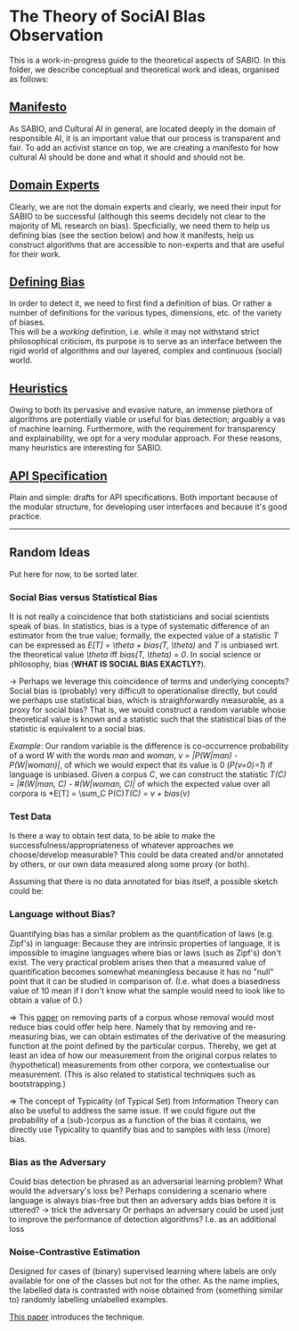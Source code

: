 # The Theory of SociAl BIas Observation 

This is a work-in-progress guide to the theoretical aspects of SABIO. In this folder, we describe conceptual and theoretical work and ideas, organised as follows:

## [Manifesto](manifesto.md)

As SABIO, and Cultural AI in general, are located deeply in the domain of responsible AI, it is an important value that our process is transparent and fair. To add an activist stance on top, we are creating a manifesto for how cultural AI should be done and what it should and should not be.


## [Domain Experts](experts.md)

Clearly, we are not the domain experts and clearly, we need their input for SABIO to be successful (although this seems decidely not clear to the majority of ML research on bias). Specficially, we need them to help us defining bias (see the section below) and how it manifests, help us construct algorithms that are accessible to non-experts and that are useful for their work. 


## [Defining Bias](defining_bias.md)

In order to detect it, we need to first find a definition of bias. Or rather a number of definitions for the various types, dimensions, etc. of the variety of biases.  
This will be a *working* definition, i.e. while it may not withstand strict philosophical criticism, its purpose is to serve as an interface between the rigid world of algorithms and our layered, complex and continuous (social) world.


## [Heuristics](heuristics.md)

Owing to both its pervasive and evasive nature, an immense plethora of algorithms are potentially viable or useful for bias detection; arguably a vas of machine learning. Furthermore, with the requirement for transparency and explainability, we opt for a very modular approach. For these reasons, many heuristics are interesting for SABIO.


## [API Specification](API.md)

Plain and simple: drafts for API specifications. Both important because of the modular structure, for developing user interfaces and because it's good practice.
 


---

## Random Ideas  
 
Put here for now, to be sorted later.  
   
### Social Bias versus Statistical Bias

It is not really a coincidence that both statisticians and social scientists speak of bias. 
In statistics, bias is a type of systematic difference of an estimator from the true value; formally, the expected value of a statistic *T* can be expressed as *E[T] = \theta + bias(T, \theta)*  and *T* is unbiased wrt. the theoretical value *\theta* iff *bias(T, \theta) = 0*.
In social science or philosophy, bias (**WHAT IS SOCIAL BIAS EXACTLY?**).

-> Perhaps we leverage this coincidence of terms and underlying concepts? Social bias is (probably) very difficult to operationalise directly, but could we perhaps use statistical bias, which is straighforwardly measurable, as a proxy for social bias? That is, we would construct a random variable whose theoretical value is known and a statistic such that the statistical bias of the statistic is equivalent to a social bias. <br>

*Example*: Our random variable is the difference is co-occurrence probability of a word *W* with the words *man* and *woman*, *v = |P(W|man) - P(W|woman)|*, of which we would expect that its value is 0 (*P(v=0)=1*) if language is unbiased. Given a corpus *C*, we can construct the statistic *T(C) = |#(W|man, C) - #(W|woman, C)|* of which the expected value over all corpora is *E[T] = \sum_C P(C)*T(C) = v + bias(v)*


### Test Data
  
  
  Is there a way to obtain test data, to be able to make the successfulness/appropriateness of whatever approaches we choose/develop measurable?
  This could be data created and/or annotated by others, or our own data measured along some proxy (or both).
  
  Assuming that there is no data annotated for bias itself, a possible sketch could be:  
    
  
  
### Language without Bias?

Quantifying bias has a similar problem as the quantification of laws (e.g. Zipf's) in language: Because they are intrinsic properties of language, it is impossible to imagine languages where bias or laws (such as Zipf's) don't exist. The very practical problem arises then that a measured value of quantification becomes somewhat meaningless because it has no "null" point that it can be studied in comparison of. (I.e. what does a biasedness value of 10 mean if I don't know what the sample would need to look like to obtain a value of 0.)

=> This [paper](https://github.com/valevo/SABIO/blob/main/papers.md#understanding-the-origins-of-bias-in-word-embeddings) on removing parts of a corpus whose removal would most reduce bias could offer help here. Namely that by removing and re-measuring bias, we can obtain estimates of the derivative of the measuring function at the point defined by the particular corpus. Thereby, we get at least an idea of how our measurement from the original corpus relates to (hypothetical) measurements from other corpora, we contextualise our measurement. (This is also related to statistical techniques such as bootstrapping.)

=> The concept of Typicality (of Typical Set) from Information Theory can also be useful to address the same issue. If we could figure out the probability of a (sub-)corpus as a function of the bias it contains, we directly use Typicality to quantify bias and to samples with less (/more) bias.


### Bias as the Adversary

Could bias detection be phrased as an adversarial learning problem? What would the adversary's loss be?
Perhaps considering a scenario where language is always bias-free but then an adversary adds bias before it is uttered? -> trick the adversary 
Or perhaps an adversary could be used just to improve the performance of detection algorithms? I.e. as an additional loss 

### Noise-Contrastive Estimation

Designed for cases of (binary) supervised learning where labels are only available for one of the classes but not for the other. As the name implies, the labelled data is contrasted with noise obtained from (something similar to) randomly labelling unlabelled examples.

[This paper](http://proceedings.mlr.press/v9/gutmann10a/gutmann10a.pdf) introduces the technique.




